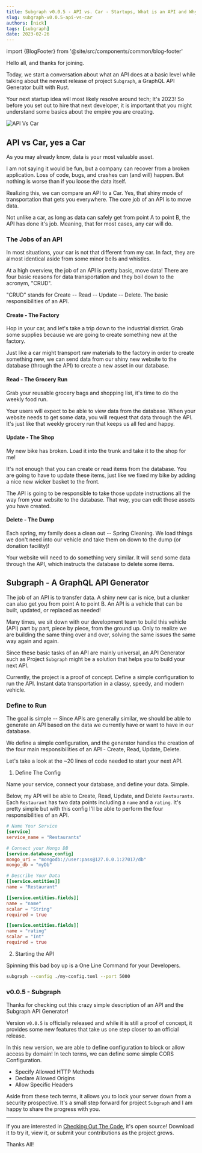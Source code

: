 ```yaml
---
title: Subgraph v0.0.5 - API vs. Car - Startups, What is an API and Why Generate?
slug: subgraph-v0.0.5-api-vs-car
authors: [nick]
tags: [subgraph]
date: 2023-02-26
---
```


import {BlogFooter} from '@site/src/components/common/blog-footer'

Hello all, and thanks for joining.

Today, we start a conversation about what an API does at a basic level while talking about the newest release of project `Subgraph`, a GraphQL API Generator built with Rust.

Your next startup idea will most likely resolve around tech; It's 2023! So before you set out to hire that next developer, it is important that you might understand some basics about the empire you are creating.

![API Vs Car](https://res.cloudinary.com/the-devoyage/image/upload/v1677423235/The-Devoyage/API_VS_CAR_keho8m.png)

<!--truncate-->

## API vs Car, yes a Car

As you may already know, data is your most valuable asset.

I am not saying it would be fun, but a company can recover from a broken application. Loss of code, bugs, and crashes can (and will) happen. But nothing is worse than if you loose the data itself.

Realizing this, we can compare an API to a Car. Yes, that shiny mode of transportation that gets you everywhere. The core job of an API is to move data.

Not unlike a car, as long as data can safely get from point A to point B, the API has done it's job. Meaning, that for most cases, any car will do.

### The Jobs of an API

In most situations, your car is not that different from my car. In fact, they are almost identical aside from some minor bells and whistles.

At a high overview, the job of an API is pretty basic, move data! There are four basic reasons for data transportation and they boil down to the acronym, "CRUD".

"CRUD" stands for Create -- Read -- Update -- Delete. The basic responsibilities of an API.

#### Create - The Factory

Hop in your car, and let's take a trip down to the industrial district. Grab some supplies because we are going to create something new at the factory.

Just like a car might transport raw materials to the factory in order to create something new, we can send data from our shiny new website to the database (through the API) to create a new asset in our database.

#### Read - The Grocery Run

Grab your reusable grocery bags and shopping list, it's time to do the weekly food run.

Your users will expect to be able to view data from the database. When your website needs to get some data, you will request that data through the API. It's just like that weekly grocery run that keeps us all fed and happy.

#### Update - The Shop

My new bike has broken. Load it into the trunk and take it to the shop for me!

It's not enough that you can create or read items from the database. You are going to have to update these items, just like we fixed my bike by adding a nice new wicker basket to the front.

The API is going to be responsible to take those update instructions all the way from your website to the database. That way, you can edit those assets you have created.

#### Delete - The Dump

Each spring, my family does a clean out -- Spring Cleaning. We load things we don't need into our vehicle and take them on down to the dump (or donation facility)!

Your website will need to do something very similar. It will send some data through the API, which instructs the database to delete some items.

## Subgraph - A GraphQL API Generator

The job of an API is to transfer data. A shiny new car is nice, but a clunker can also get you from point A to point B. An API is a vehicle that can be built, updated, or replaced as needed!

Many times, we sit down with our development team to build this vehicle (API) part by part, piece by piece, from the ground up. Only to realize we are building the same thing over and over, solving the same issues the same way again and again.

Since these basic tasks of an API are mainly universal, an API Generator such as Project `Subgraph` might be a solution that helps you to build your next API.

Currently, the project is a proof of concept. Define a simple configuration to run the API. Instant data transportation in a classy, speedy, and modern vehicle.

### Define to Run

The goal is simple -- Since APIs are generally similar, we should be able to generate an API based on the data we currently have or want to have in our database.

We define a simple configuration, and the generator handles the creation of the four main responsibilities of an API - Create, Read, Update, Delete.

Let's take a look at the ~20 lines of code needed to start your next API.

1. Define The Config

Name your service, connect your database, and define your data. Simple.

Below, my API will be able to Create, Read, Update, and Delete `Restaurants`. Each `Restaurant` has two data points including a `name` and a `rating`. It's pretty simple but with this config I'll be able to perform the four responsibilities of an API.

```toml
# Name Your Service
[service]
service_name = "Restaurants"

# Connect your Mongo DB
[service.database_config]
mongo_uri = "mongodb://user:pass@127.0.0.1:27017/db"
mongo_db = "myDb"

# Describe Your Data
[[service.entities]]
name = "Restaurant"

[[service.entities.fields]]
name = "name"
scalar = "String"
required = true

[[service.entities.fields]]
name = "rating"
scalar = "Int"
required = true
```

2. Starting the API

Spinning this bad boy up is a One Line Command for your Developers.

```bash
subgraph --config ./my-config.toml --port 5000
```

### v0.0.5 - Subgraph

Thanks for checking out this crazy simple description of an API and the Subgraph API Generator!

Version `v0.0.5` is officially released and while it is still a proof of concept, it provides some new features that take us one step closer to an official release.

In this new version, we are able to define configuration to block or allow access by domain! In tech terms, we can define some simple CORS Configuration.

- Specify Allowed HTTP Methods
- Declare Allowed Origins
- Allow Specific Headers

Aside from these tech terms, it allows you to lock your server down from a security prospective. It's a small step forward for project `Subgraph` and I am happy to share the progress with you.

---

If you are interested in [Checking Out The Code](https://www.github.com/the-devoyage/subgraph), it's open source! Download it to try it, view it, or submit your contributions as the project grows.

Thanks All!

<BlogFooter />
